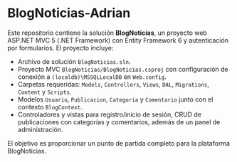 # BlogNoticias-Adrian

Este repositorio contiene la solución **BlogNoticias**, un proyecto web ASP.NET MVC 5 (.NET Framework) con Entity Framework 6 y autenticación por formularios. El proyecto incluye:

- Archivo de solución `BlogNoticias.sln`.
- Proyecto MVC `BlogNoticias/BlogNoticias.csproj` con configuración de conexión a `(localdb)\MSSQLLocalDB` en `Web.config`.
- Carpetas requeridas: `Models`, `Controllers`, `Views`, `DAL`, `Migrations`, `Content` y `Scripts`.
- Modelos `Usuario`, `Publicacion`, `Categoria` y `Comentario` junto con el contexto `BlogContext`.
- Controladores y vistas para registro/inicio de sesión, CRUD de publicaciones con categorías y comentarios, además de un panel de administración.

El objetivo es proporcionar un punto de partida completo para la plataforma BlogNoticias.
